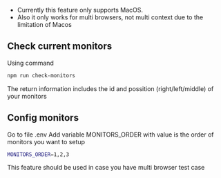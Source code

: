 * Currently this feature only supports MacOS.
* Also it only works for multi browsers, not multi context due to the limitation of Macos

## Check current monitors


Using command
```bash
npm run check-monitors
```
The return information includes the id and possition (right/left/middle) of your monitors
## Config monitors
Go to file .env
Add variable MONITORS_ORDER with value is the order of monitors you want to setup
```bash
MONITORS_ORDER=1,2,3
```
This feature should be used in case you have multi browser test case
